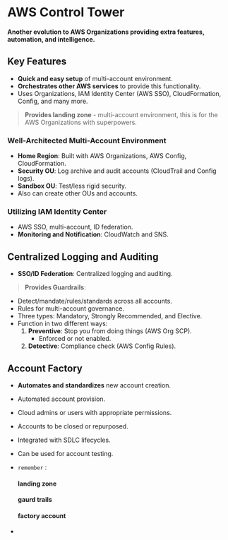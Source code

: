 # AWS Control Tower

**Another evolution to AWS Organizations providing extra features, automation, and intelligence.**

## Key Features

- **Quick and easy setup** of multi-account environment.
- **Orchestrates other AWS services** to provide this functionality.
- Uses Organizations, IAM Identity Center (AWS SSO), CloudFormation, Config, and many more.

> **Provides landing zone** - multi-account environment, this is for the AWS Organizations with superpowers.

### Well-Architected Multi-Account Environment

- **Home Region**: Built with AWS Organizations, AWS Config, CloudFormation.
- **Security OU**: Log archive and audit accounts (CloudTrail and Config logs).
- **Sandbox OU**: Test/less rigid security.
- Also can create other OUs and accounts.

### Utilizing IAM Identity Center

- AWS SSO, multi-account, ID federation.
- **Monitoring and Notification**: CloudWatch and SNS.

## Centralized Logging and Auditing

- **SSO/ID Federation**: Centralized logging and auditing.

> **Provides Guardrails**:
- Detect/mandate/rules/standards across all accounts.
- Rules for multi-account governance.
- Three types: Mandatory, Strongly Recommended, and Elective.
- Function in two different ways:
  1. **Preventive**: Stop you from doing things (AWS Org SCP).
     - Enforced or not enabled.
  2. **Detective**: Compliance check (AWS Config Rules).

## Account Factory

- **Automates and standardizes** new account creation.
- Automated account provision.
- Cloud admins or users with appropriate permissions.
- Accounts to be closed or repurposed.
- Integrated with SDLC lifecycles.
- Can be used for account testing.

- `remember` :
  #### landing zone
  #### gaurd trails
  #### factory account
  
- 

